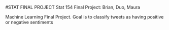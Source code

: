 #STAT FINAL PROJECT
Stat 154 Final Project: Brian, Duo, Maura

Machine Learning Final Project. Goal is to classify tweets as having positive or negative sentiments
